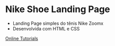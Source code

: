 # Nike Shoe Landing Page

- Landing Page simples do tênis Nike Zoomx
- Desenvolvida com HTML e CSS

[Online Tutorials](https://www.youtube.com/watch?v=QYGiaJ165gA&list=PLn-1oXF21q6IwN9F3qZF9-2yEpkAtjU9w&index=1)